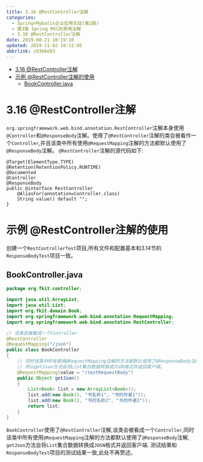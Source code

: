 ```yaml
---
title: 3.16 @RestController注解
categories: 
  - Spring+Mybatis企业应用实战(第2版)
  - 第3章 Spring MVC的常用注解
  - 3.16 @RestController注解
date: 2019-08-21 10:19:10
updated: 2019-11-02 10:12:05
abbrlink: c0366e83
---
```

<div id='my_toc'>

- [3.16 @RestController注解](/JavaReadingNotes/c0366e83/#3-16-RestController注解)
- [示例 @RestController注解的使用](/JavaReadingNotes/c0366e83/#示例-RestController注解的使用)
    - [BookController.java](/JavaReadingNotes/c0366e83/#BookController-java)

</div>
<!--more-->
<script>if (navigator.platform.toLowerCase() == 'win32'){document.getElementById('my_toc').style.display = 'none';}</script>

<!--end-->
<!--SSTStart-->
# 3.16 @RestController注解 #
`org.springframework.web.bind.annotation.RestController`注解本身使用`@Controller`和`@ResponseBody`注解。使用了`@RestController`注解的类会被看作一个`Controller`,并且该类中所有使用`@RequestMapping`注解的方法都默认使用了`@ResponseBody`注解。
`@RestController`注解的源代码如下:
```
@Target(ElementType.TYPE)
@Retention(RetentionPolicy.RUNTIME)
@Documented
@Controller
@ResponseBody
public @interface RestController
    @AliasFor(annotation=Controller.class)
    String value() default "";
}
```
# 示例 @RestController注解的使用 #
创建一个`RestControllerTest`项目,所有文件和配置基本和3.14节的`ResponseBodyTest`项目一致。
## BookController.java ##
```java
package org.fkit.controller;

import java.util.ArrayList;
import java.util.List;
import org.fkit.domain.Book;
import org.springframework.web.bind.annotation.RequestMapping;
import org.springframework.web.bind.annotation.RestController;

// 该类会被看成一个Controller
@RestController
@RequestMapping("/json")
public class BookController
{
	// 同时该类中所有使用@RequestMapping注解的方法都默认使用了@ResponseBody注解，
	// 所以getJson方法会将List集合数据转换成JSON格式并返回客户端。
	@RequestMapping(value = "/testRequestBody")
	public Object getJson()
	{
		List<Book> list = new ArrayList<Book>();
		list.add(new Book(1, "书名称1", "书的作者1"));
		list.add(new Book(2, "书的名称2", "书的作者2"));
		return list;
	}
}
```
`BookController`使用了`@RestController`注解,该类会被看成一个`Controller`,同时该类中所有使用`@RequestMapping`注解的方法都默认使用了`@ResponseBody`注解, `getJson`方法会将`List`集合数据转换成`JOSN`格式并返回客户端.
测试结果和`ResponseBodyTest`项目的测试结果一致,此处不再赘述。
<!--SSTStop-->

